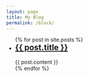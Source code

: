 ```yaml
---
layout: page
title: My Blog
permalink: /block/
---
```


<div class="container">
	<section id="pm_blog">
	  <ul class="post-list">
	    {% for post in site.posts %}
	      <li>
	        <!--<span class="post-meta">{{ post.date | date: "%b %-d, %Y" }}</span>-->
	        <h2 style="margin-top:0px;">
	          <a class="post-link" href="{{ post.url | prepend: site.baseurl }}">{{ post.title }}</a>
	        </h2>
	        <div class="pm_justify pm_text_normal">
	        	{{ post.content }}
	        </div>
	      </li>
	    {% endfor %}
	  </ul>
	</section>
</div>
